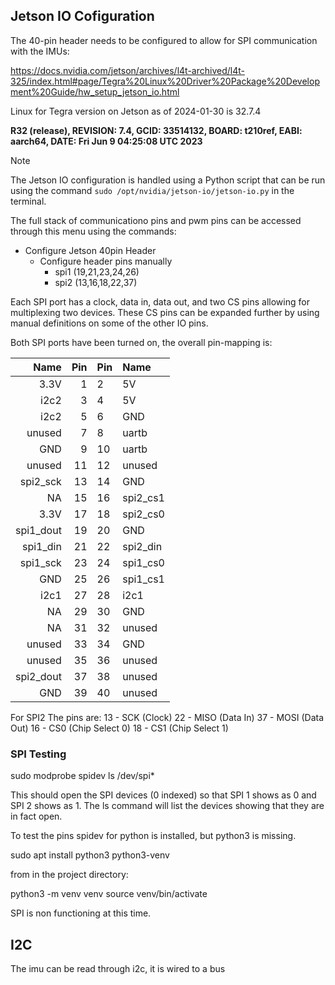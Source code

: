 ## Jetson IO Cofiguration

The 40-pin header needs to be configured to allow for SPI communication with the IMUs:

https://docs.nvidia.com/jetson/archives/l4t-archived/l4t-325/index.html#page/Tegra%20Linux%20Driver%20Package%20Development%20Guide/hw_setup_jetson_io.html

Linux for Tegra version on Jetson as of 2024-01-30 is 32.7.4

**R32 (release), REVISION: 7.4, GCID: 33514132, BOARD: t210ref, EABI: aarch64, DATE: Fri Jun  9 04:25:08 UTC 2023**

>[!Note]
> The Jetson IO configuration is handled using a Python script that can be run using the command `sudo /opt/nvidia/jetson-io/jetson-io.py` in the terminal.

The full stack of communicationo pins and pwm pins can be accessed through this menu using the commands:

- Configure Jetson 40pin Header
    - Configure header pins manually
        - spi1 (19,21,23,24,26)
        - spi2 (13,16,18,22,37)

Each SPI port has a clock, data in, data out, and two CS pins allowing for multiplexing two devices. These CS pins can be expanded further by using manual definitions on some of the other IO pins.

Both SPI ports have been turned on, the overall pin-mapping is:

|      Name | Pin | Pin | Name      |
|----------:|----:|:----|:----------|
|      3.3V |   1 | 2   | 5V        |
|      i2c2 |   3 | 4   | 5V        |
|      i2c2 |   5 | 6   | GND       |
|    unused |   7 | 8   | uartb     |
|       GND |   9 | 10  | uartb     |
|    unused |  11 | 12  | unused    |
|   spi2_sck|  13 | 14  | GND       |
|        NA |  15 | 16  | spi2_cs1  |
|      3.3V |  17 | 18  | spi2_cs0  |
| spi1_dout |  19 | 20  | GND       |
|  spi1_din |  21 | 22  | spi2_din  |
|  spi1_sck |  23 | 24  | spi1_cs0  |
|       GND |  25 | 26  | spi1_cs1  |
|      i2c1 |  27 | 28  | i2c1      |
|        NA |  29 | 30  | GND       |
|        NA |  31 | 32  | unused    |
|    unused |  33 | 34  | GND       |
|    unused |  35 | 36  | unused    |
| spi2_dout |  37 | 38  | unused    |
|       GND |  39 | 40  | unused    |

For SPI2 The pins are:
13 - SCK (Clock)
22 - MISO (Data In)
37 - MOSI (Data Out)
16 - CS0 (Chip Select 0)
18 - CS1 (Chip Select 1)

### SPI Testing

sudo modprobe spidev
ls /dev/spi*

This should open the SPI devices (0 indexed) so that SPI 1 shows as 0 and SPI 2 shows as 1. The ls command will list the devices showing that they are in fact open.

To test the pins spidev for python is installed, but python3 is missing.

sudo apt install python3 python3-venv

from in the project directory:

python3 -m venv venv
source venv/bin/activate

SPI is non functioning at this time.

## I2C

The imu can be read through i2c, it is wired to a bus

